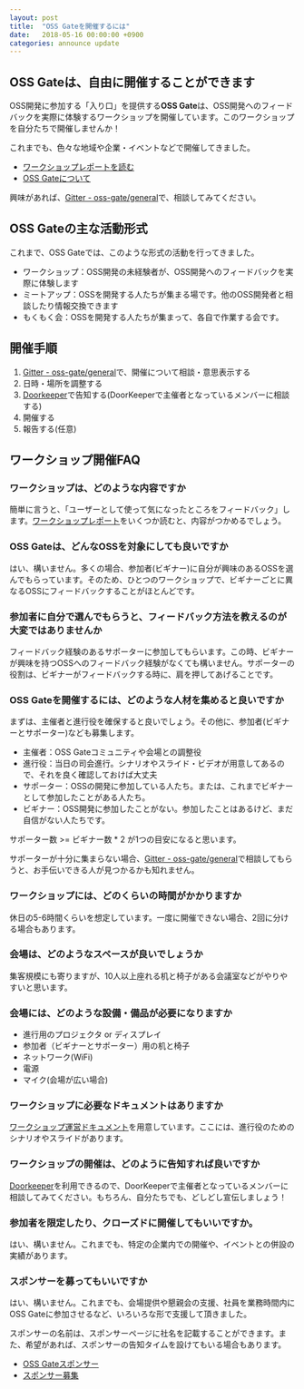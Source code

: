 ```yaml
---
layout: post
title:  "OSS Gateを開催するには"
date:   2018-05-16 00:00:00 +0900
categories: announce update
---
```


## OSS Gateは、自由に開催することができます

OSS開発に参加する「入り口」を提供する**OSS Gate**は、OSS開発へのフィードバックを実際に体験するワークショップを開催しています。このワークショップを自分たちで開催しませんか！

これまでも、色々な地域や企業・イベントなどで開催してきました。

- [ワークショップレポートを読む](https://oss-gate.github.io/workshop/report.html)
- [OSS Gateについて](https://oss-gate.github.io/about/)

興味があれば、[Gitter - oss-gate/general](https://gitter.im/oss-gate/general/)で、相談してみてください。


## OSS Gateの主な活動形式

これまで、OSS Gateでは、このような形式の活動を行ってきました。

- ワークショップ：OSS開発の未経験者が、OSS開発へのフィードバックを実際に体験します
- ミートアップ：OSSを開発する人たちが集まる場です。他のOSS開発者と相談したり情報交換できます
- もくもく会：OSSを開発する人たちが集まって、各自で作業する会です。


## 開催手順

1. [Gitter - oss-gate/general](https://gitter.im/oss-gate/general/)で、開催について相談・意思表示する
2. 日時・場所を調整する
3. [Doorkeeper](https://oss-gate.doorkeeper.jp/)で告知する(DoorKeeperで主催者となっているメンバーに相談する)
4. 開催する
5. 報告する(任意)


## ワークショップ開催FAQ

### ワークショップは、どのような内容ですか

簡単に言うと、「ユーザーとして使って気になったところをフィードバック」します。[ワークショップレポート](https://oss-gate.github.io/workshop/report.html)をいくつか読むと、内容がつかめるでしょう。

### OSS Gateは、どんなOSSを対象にしても良いですか

はい、構いません。多くの場合、参加者(ビギナー)に自分が興味のあるOSSを選んでもらっています。そのため、ひとつのワークショップで、ビギナーごとに異なるOSSにフィードバックすることがほとんどです。


### 参加者に自分で選んでもらうと、フィードバック方法を教えるのが大変ではありませんか

フィードバック経験のあるサポーターに参加してもらいます。この時、ビギナーが興味を持つOSSへのフィードバック経験がなくても構いません。サポーターの役割は、ビギナーがフィードバックする時に、肩を押してあげることです。


### OSS Gateを開催するには、どのような人材を集めると良いですか

まずは、主催者と進行役を確保すると良いでしょう。その他に、参加者(ビギナーとサポーター)なども募集します。

- 主催者：OSS Gateコミュニティや会場との調整役
- 進行役：当日の司会進行。シナリオやスライド・ビデオが用意してあるので、それを良く確認しておけば大丈夫
- サポーター：OSSの開発に参加している人たち。または、これまでビギナーとして参加したことがある人たち。
- ビギナー：OSS開発に参加したことがない。参加したことはあるけど、まだ自信がない人たちです。

サポーター数 >= ビギナー数 * 2 が1つの目安になると思います。

サポーターが十分に集まらない場合、[Gitter - oss-gate/general](https://gitter.im/oss-gate/general/)で相談してもらうと、お手伝いできる人が見つかるかも知れません。


### ワークショップには、どのくらいの時間がかかりますか

休日の5-6時間くらいを想定しています。一度に開催できない場合、2回に分ける場合もあります。


### 会場は、どのようなスペースが良いでしょうか

集客規模にも寄りますが、10人以上座れる机と椅子がある会議室などがやりやすいと思います。


### 会場には、どのような設備・備品が必要になりますか

- 進行用のプロジェクタ or ディスプレイ
- 参加者（ビギナーとサポーター）用の机と椅子
- ネットワーク(WiFi)
- 電源
- マイク(会場が広い場合)


### ワークショップに必要なドキュメントはありますか

[ワークショップ運営ドキュメント](https://github.com/oss-gate/workshop)を用意しています。ここには、進行役のためのシナリオやスライドがあります。


### ワークショップの開催は、どのように告知すれば良いですか

 [Doorkeeper](https://oss-gate.doorkeeper.jp/)を利用できるので、DoorKeeperで主催者となっているメンバーに相談してみてください。もちろん、自分たちでも、どしどし宣伝しましょう！


### 参加者を限定したり、クローズドに開催してもいいですか。

はい、構いません。これまでも、特定の企業内での開催や、イベントとの併設の実績があります。


### スポンサーを募ってもいいですか

はい、構いません。これまでも、会場提供や懇親会の支援、社員を業務時間内にOSS Gateに参加させるなど、いろいろな形で支援して頂きました。

スポンサーの名前は、スポンサーページに社名を記載することができます。また、希望があれば、スポンサーの告知タイムを設けてもいる場合もあります。

- [OSS Gateスポンサー](https://oss-gate.github.io/sponsors/)
- [スポンサー募集](https://oss-gate.github.io/sponsors/wanted.html)
